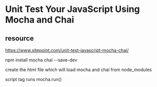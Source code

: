 # Unit Test Your JavaScript Using Mocha and Chai

## resource
https://www.sitepoint.com/unit-test-javascript-mocha-chai/

npm install mocha chai --save-dev

create the html file which will load mocha and chai from node_modules

script tag runs mocha.run()

